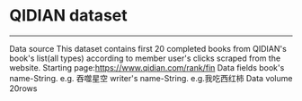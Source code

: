 # QIDIAN dataset
***
Data source
  This dataset contains first 20 completed books from QIDIAN's book's list(all types) according to member user's clicks
scraped from the website.
  Starting page:https://www.qidian.com/rank/fin
  Data fields
  book's name-String. e.g. 吞噬星空
  writer's name-String. e.g.我吃西红柿
  Data volume
  20rows
